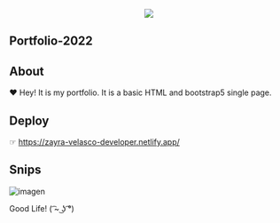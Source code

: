 <p align='center'>
<img src="https://readme-typing-svg.herokuapp.com?color=CAC8F8&background=1C1C1D&size=25&center=true&vCenter=true&width=433&height=75&lines=Hi!+I+am+Zayra+Velasco;Soft+dev+and+Admin+manager;it+is+my+first;developer+portfolio;enjoy+it+!">
</p>

## Portfolio-2022

## About
❤ Hey! It is my portfolio. It is a basic HTML and bootstrap5 single page.

## Deploy
☞ <a href="https://zayra-velasco-developer.netlify.app/">https://zayra-velasco-developer.netlify.app/</a>

## Snips

![imagen](https://user-images.githubusercontent.com/95602965/198431408-a95e06c5-0b7c-4dc0-9ffc-48cfa2b8c15c.png)

Good Life! ( ͡~ ͜ʖ ͡°)
